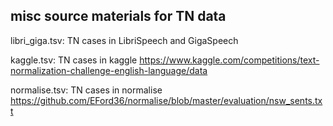 ## misc source materials for TN data

libri_giga.tsv: TN cases in LibriSpeech and GigaSpeech

kaggle.tsv: TN cases in kaggle   https://www.kaggle.com/competitions/text-normalization-challenge-english-language/data

normalise.tsv: TN cases in normalise  https://github.com/EFord36/normalise/blob/master/evaluation/nsw_sents.txt
